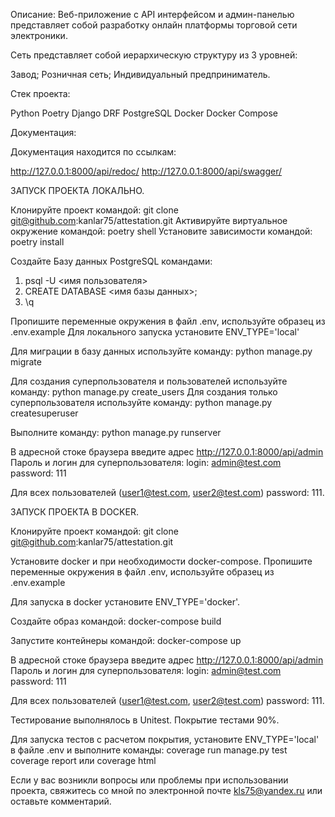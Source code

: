 Описание:
Веб-приложение с API интерфейсом и админ-панелью представляет собой разработку 
онлайн платформы торговой сети электроники.

Сеть представляет собой иерархическую структуру из 3 уровней:

Завод;
Розничная сеть;
Индивидуальный предприниматель.

Стек проекта:

Python
Poetry
Django
DRF
PostgreSQL
Docker
Docker Compose

Документация:

Документация находится по ссылкам:

http://127.0.0.1:8000/api/redoc/ 
http://127.0.0.1:8000/api/swagger/ 

ЗАПУСК ПРОЕКТА ЛОКАЛЬНО.

Клонируйте проект командой:
git clone git@github.com:kanlar75/attestation.git
Активируйте виртуальное окружение командой:
poetry shell
Установите зависимости командой:
poetry install

Создайте Базу данных PostgreSQL командами:

1. psql -U <имя пользователя>
2. CREATE DATABASE <имя базы данных>;
3. \q

Пропишите переменные окружения в файл .env, используйте образец из .env.example
Для локального запуска установите ENV_TYPE='local'

Для миграции в базу данных используйте команду:
python manage.py migrate

Для создания суперпользователя и пользователей используйте команду:
python manage.py create_users
Для создания только суперпользователя используйте команду:
python manage.py createsuperuser

Выполните команду: python manage.py runserver

В адресной стоке браузера введите адрес http://127.0.0.1:8000/api/admin
Пароль и логин для суперпользователя:
login: admin@test.com password: 111

Для всех пользователей (user1@test.com, user2@test.com) password: 111.

ЗАПУСК ПРОЕКТА В DOCKER.

Клонируйте проект командой:
git clone git@github.com:kanlar75/attestation.git

Установите docker и при необходимости docker-compose.
Пропишите переменные окружения в файл .env, используйте образец из .env.example

Для запуска в docker установите ENV_TYPE='docker'.

Создайте образ командой:
docker-compose build

Запустите контейнеры командой:
docker-compose up

В адресной стоке браузера введите адрес http://127.0.0.1:8000/api/admin
Пароль и логин для суперпользователя:
login: admin@test.com password: 111

Для всех пользователей (user1@test.com, user2@test.com) password: 111.

Тестирование выполнялось в Unitest. Покрытие тестами 90%.

Для запуска тестов с расчетом покрытия, установите ENV_TYPE='local' в файле .env
и выполните команды:
coverage run manage.py test
coverage report или coverage html

Если у вас возникли вопросы или проблемы при использовании проекта,
свяжитесь со мной по электронной почте kls75@yandex.ru или оставьте
комментарий.
